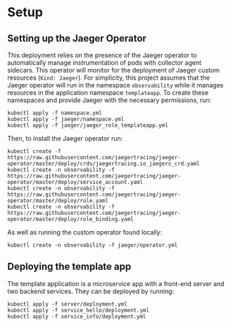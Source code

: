 # Setup
## Setting up the Jaeger Operator
This deployment relies on the presence of the Jaeger operator to automatically manage instrumentation of pods with collector agent sidecars. This operator will monitor for the deployment of Jaeger custom resources (`Kind: Jaeger`). For simplicity, this project assumes that the Jaeger operator will run in the namespace `observability` while it manages resources in the application namespace `templateapp`. To create these namespaces and provide Jaeger with the necessary permissions, run:

```
kubectl apply -f namespace.yml
kubectl apply -f jaeger/namespace.yml
kubectl apply -f jaeger/jaeger_role_templateapp.yml
```

Then, to install the Jaeger operator run:

```
kubectl create -f https://raw.githubusercontent.com/jaegertracing/jaeger-operator/master/deploy/crds/jaegertracing.io_jaegers_crd.yaml
kubectl create -n observability -f https://raw.githubusercontent.com/jaegertracing/jaeger-operator/master/deploy/service_account.yaml
kubectl create -n observability -f https://raw.githubusercontent.com/jaegertracing/jaeger-operator/master/deploy/role.yaml
kubectl create -n observability -f https://raw.githubusercontent.com/jaegertracing/jaeger-operator/master/deploy/role_binding.yaml
```

As well as running the custom operator found locally:

```
kubectl create -n observability -f jaeger/operator.yml
```

## Deploying the template app
The template application is a microservice app with a front-end server and two backend services. They can be deployed by running:

```
kubectl apply -f server/deployment.yml
kubectl apply -f service_hello/deployment.yml
kubectl apply -f service_info/deployment.yml
```
